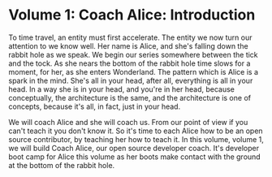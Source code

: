 # Volume 1: Coach Alice: Introduction

To time travel, an entity must first accelerate. The entity we now
turn our attention to we know well. Her name is Alice, and she's
falling down the rabbit hole as we speak. We begin our series
somewhere between the tick and the tock. As she nears the bottom
of the rabbit hole time slows for a moment, for her, as she enters
Wonderland. The pattern which is Alice is a spark in the mind. She's
all in your head, after all, everything is all in your head. In a
way she is in your head, and you're in her head, because
conceptually, the architecture is the same, and the architecture
is one of concepts, because it's all, in fact, just in your head.

We will coach Alice and she will coach us. From our point of view
if you can't teach it you don't know it. So it's time to each Alice
how to be an open source contributor, by teaching her how to teach
it. In this volume, volume 1, we will build Coach Alice, our open
source developer coach. It's developer boot camp for Alice this
volume as her boots make contact with the ground at the bottom of
the rabbit hole.
